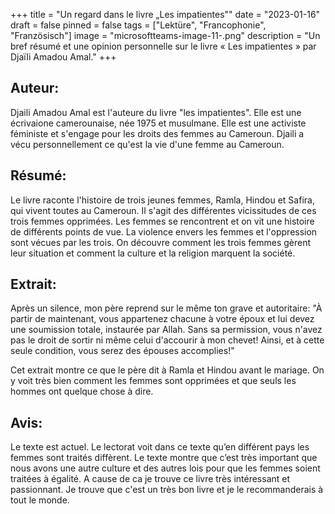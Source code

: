 +++
title = "Un regard dans le livre „Les impatientes\""
date = "2023-01-16"
draft = false
pinned = false
tags = ["Lektüre", "Francophonie", "Französisch"]
image = "microsoftteams-image-11-.png"
description = "Un bref résumé et une opinion personnelle sur le livre « Les impatientes » par Djaïli Amadou Amal."
+++
## Auteur:

Djaili Amadou Amal est l'auteure du livre "les impatientes". Elle est une écrivaione camerounaise, née 1975 et musulmane. Elle est une activiste féministe et s'engage pour les droits des femmes au Cameroun. Djaili a vécu personnellement ce qu'est la vie d'une femme au Cameroun.

## Résumé:

Le livre raconte l'histoire de trois jeunes femmes, Ramla, Hindou et Safira, qui vivent toutes au Cameroun. Il s'agit des différentes vicissitudes de ces trois femmes opprimées. Les femmes se rencontrent et on vit une histoire de différents points de vue. La violence envers les femmes et l'oppression sont vécues par les trois. On découvre comment les trois femmes gèrent leur situation et comment la culture et la religion marquent la société.

## Extrait:

Après un silence, mon père reprend sur le même ton grave et autoritaire: "À partir de maintenant, vous appartenez chacune à votre époux et lui devez une soumission totale, instaurée par Allah. Sans sa permission, vous n'avez pas le droit de sortir ni même celui d'accourir à mon chevet! Ainsi, et à cette seule condition, vous serez des épouses accomplies!"

Cet extrait montre ce que le père dit à Ramla et Hindou avant le mariage. On y voit très bien comment les femmes sont opprimées et que seuls les hommes ont quelque chose à dire.

## Avis:

Le texte est actuel. Le lectorat voit dans ce texte qu’en différent pays les femmes sont traités diffèrent. Le texte montre que c’est très important que nous avons une autre culture et des autres lois pour que les femmes soient traitées à égalité. A cause de ca je trouve ce livre très intéressant et passionnant. Je trouve que c'est un très bon livre et je le recommanderais à tout le monde.